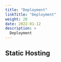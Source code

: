 ```yaml
---
title: "Deployment"
linkTitle: "Deployment"
weight: 20
date: 2022-01-12
description: >
  Deployment
---
```



## Static Hosting

